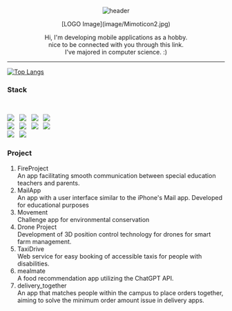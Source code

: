 <div id="header" align="center">

  ![header](https://capsule-render.vercel.app/api?type=waving&color=99BC85&height=200&section=header&text=My%20Development%20Logs&fontSize=40)
  
<link href="https://cdn.jsdelivr.net/npm/bootstrap@5.2.2/dist/css/bootstrap.min.css" rel="stylesheet" integrity="sha384-Zenh87qX5JnK2Jl0vWa8Ck2rdkQ2Bzep5IDxbcnCeuOxjzrPF/et3URy9Bv1WTRi" crossorigin="anonymous">

</div>

<div id="body">

<div style="padding=30; text-align:center;">
  [LOGO Image](image/Mimoticon2.jpg)
  <p>
    Hi, I'm developing mobile applications as a hobby.
    <br>
    nice to be connected with you through this link.
    <br>
    I've majored in computer science. :)  
  </p>
  
</div>

* * * * *

<!--
![본인ID's github stats](https://github-readme-stats.vercel.app/api?username=Seo-Yegyeong&show_icons=true&bg_color=50,E1F0DA,99BC85&text_color=294B29)
-->

[![Top Langs](https://github-readme-stats.vercel.app/api/top-langs/?username=Seo-Yegyeong&layout=compact)](https://github.com/anuraghazra/github-readme-stats)


<h3><b>Stack</b></h3>
</br>
<p>
<img src="https://img.shields.io/badge/Dart-0175C2?style=flat-square&logo=Dart&logoColor=white"/></a> &nbsp 
<img src="https://img.shields.io/badge/C-A8B9CC?style=flat-square&logo=C&logoColor=white"/></a> &nbsp
<img src="https://img.shields.io/badge/Python-00599C?style=flat-square&logo=c%2B%2B&logoColor=white"/></a> &nbsp 
<img src="https://img.shields.io/badge/Java-007396?style=flat-square&logo=Java&logoColor=white"/></a> &nbsp
<br>
<img src="https://img.shields.io/badge/Flutter-02569B?style=flat-square&logo=Flutter&logoColor=white"/></a> &nbsp 
<img src="https://img.shields.io/badge/Figma-F24E1E?style=flat-square&logo=Figma&logoColor=white"/></a> &nbsp 
<img src="https://img.shields.io/badge/Firebase-FFCA28?style=flat-square&logo=Firebase&logoColor=white"/></a> &nbsp
<img src="https://img.shields.io/badge/MySQL-4479A1?style=flat-square&logo=MySQL&logoColor=white"/></a> &nbsp 
<br>
<img src="https://img.shields.io/badge/VirtualBox-183A61?style=flat-square&logo=VirtualBox&logoColor=white"/></a> &nbsp 
<img src="https://img.shields.io/badge/Linux-FCC624?style=flat-square&logo=Linux&logoColor=white"/></a> &nbsp
</p>


<h3><b>Project</b></h3>

1. FireProject <br>
   An app facilitating smooth communication between special education teachers and parents.
3. MailApp <br>
   An app with a user interface similar to the iPhone's Mail app.
   Developed for educational purposes
4. Movement <br>
   Challenge app for environmental conservation
5. Drone Project <br>
   Development of 3D position control technology for drones for smart farm management.
7. TaxiDrive <br>
   Web service for easy booking of accessible taxis for people with disabilities.
9. mealmate <br>
   A food recommendation app utilizing the ChatGPT API.
11. delivery_together <br>
   An app that matches people within the campus to place orders together, aiming to solve the minimum order amount issue in delivery apps.


</div>
